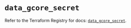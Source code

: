 # `data_gcore_secret`

Refer to the Terraform Registry for docs: [`data_gcore_secret`](https://registry.terraform.io/providers/g-core/gcore/0.31.1/docs/data-sources/secret).

